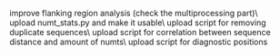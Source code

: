 improve flanking region analysis (check the multiprocessing part)\\\
upload numt_stats.py and make it usable\\
upload script for removing duplicate sequences\\
upload script for correlation between sequence distance and amount of numts\\
upload script for diagnostic positions
